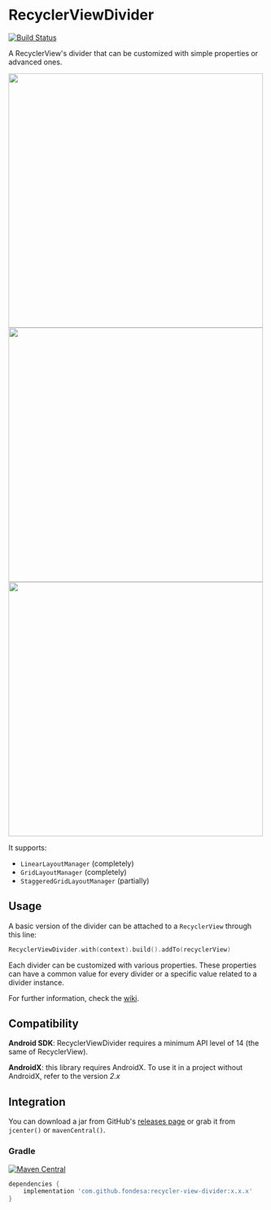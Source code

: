 RecyclerViewDivider
===============
[![Build Status](https://travis-ci.com/fondesa/recycler-view-divider.svg?branch=master)](https://travis-ci.com/fondesa/recycler-view-divider)

A RecyclerView's divider that can be customized with simple properties or advanced ones.

<img src="https://raw.githubusercontent.com/fondesa/recycler-view-divider/master/art/screenshot_div_simple.png" height="500">   <img src="https://raw.githubusercontent.com/fondesa/recycler-view-divider/master/art/screenshot_grid.png" height="500">   <img src="https://raw.githubusercontent.com/fondesa/recycler-view-divider/master/art/screenshot_div_draw.png" height="500">

It supports:
- `LinearLayoutManager` (completely)
- `GridLayoutManager` (completely)
- `StaggeredGridLayoutManager` (partially)

Usage
------

A basic version of the divider can be attached to a ```RecyclerView``` through this line:

```kotlin
RecyclerViewDivider.with(context).build().addTo(recyclerView)
```

Each divider can be customized with various properties.
These properties can have a common value for every divider or a specific value related to a divider instance.

For further information, check the [wiki](https://github.com/fondesa/recycler-view-divider/wiki).

Compatibility
------

**Android SDK**: RecyclerViewDivider requires a minimum API level of 14 (the same of RecyclerView).

**AndroidX**: this library requires AndroidX. To use it in a project without AndroidX, refer to the version *2.x*

Integration
------

You can download a jar from GitHub's [releases page](https://github.com/fondesa/recycler-view-divider/releases) or grab it from ```jcenter()``` or ```mavenCentral()```.

### Gradle ###

[![Maven Central](https://maven-badges.herokuapp.com/maven-central/com.github.fondesa/recycler-view-divider/badge.svg)](https://maven-badges.herokuapp.com/maven-central/com.github.fondesa/recycler-view-divider) 

```gradle
dependencies {
    implementation 'com.github.fondesa:recycler-view-divider:x.x.x'
}
```